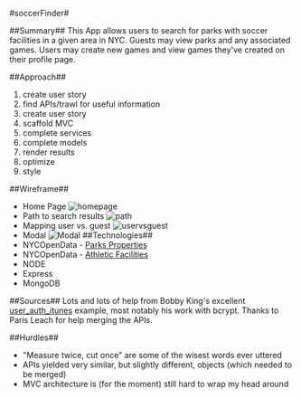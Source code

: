 #soccerFinder#

##Summary##
This App allows users to search for parks with soccer facilities in a given area in NYC. Guests may view parks and any associated games. Users may create new games and view games they've created on their profile page.

##Approach##
1. create user story
2. find APIs/trawl for useful information
3. create user story
4. scaffold MVC
5. complete services
6. complete models
7. render results
8. optimize
9. style

##Wireframe##
* Home Page
![homepage](http://i.imgur.com/Yg8Lt23.jpg)
* Path to search results
![path](http://imgur.com/9P1bu7H)
* Mapping user vs. guest
![uservsguest](http://imgur.com/4ohJXHZ)
* Modal 
![Modal](http://imgur.com/nflhVtu)
##Technologies##
* NYCOpenData - [Parks Properties](https://data.cityofnewyork.us/City-Government/Parks-Properties/rjaj-zgq7)
* NYCOpenData - [Athletic Facilities](https://data.cityofnewyork.us/City-Government/Athletic-Facilities/yann-8etk)
* NODE
* Express
* MongoDB

##Sources##
Lots and lots of help from Bobby King's excellent [user_auth_itunes](https://git.generalassemb.ly/wdi-nyc-60/user_auth_itunes) example, most notably his work with bcrypt.
Thanks to Paris Leach for help merging the APIs. 

##Hurdles##
* "Measure twice, cut once" are some of the wisest words ever uttered
* APIs yielded very similar, but slightly different, objects (which needed to be merged)
* MVC architecture is (for the moment) still hard to wrap my head around
